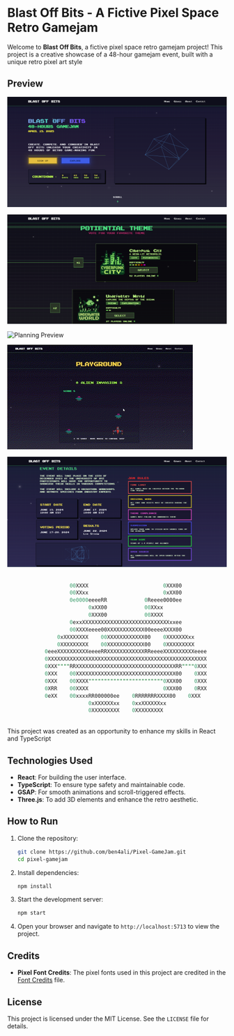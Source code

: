 # Blast Off Bits - A Fictive Pixel Space Retro Gamejam

Welcome to **Blast Off Bits**, a fictive pixel space retro gamejam project! This project is a creative showcase of a 48-hour gamejam event, built with a unique retro pixel art style

## Preview

![Hero Preview](previews/hero.png)

![Voting Preview](previews/vote.png)

![Planning Preview](previews/planning.gif)

![Invasion Preview](previews/invasion.gif)

![Event details Preview](previews/event-details.png)

```sql

                    00XXXX                        0XXX00        
                    00XXxx                        0xXX00        
                    0e0000eeeeRR            0Reeee0000ee        
                          0xXX00            00XXxx              
                          0XXX00            00XXXX              
                    0exxXXXXXXXXXXXXXXXXXXXXXXXXXXXXxxee        
                    00XXXXeeee00XXXXXXXXXXXX00eeeeXXXX00        
                0xXXXXXXXX    00XXXXXXXXXXXX00    0XXXXXXXxx    
                0XXXXXXXXX    00XXXXXXXXXXXX00    0XXXXXXXXX    
            0eeeXXXXXXXXXXeeeeRRXXXXXXXXXXXXRReeeeXXXXXXXXXXeeee
            0XXXXXXXXXXXXXXXXXXXXXXXXXXXXXXXXXXXXXXXXXXXXXXXXXXX
            0XXX""""RRXXXXXXXXXXXXXXXXXXXXXXXXXXXXXXXXRR""""0XXX
            0XXX    00XXXXXXXXXXXXXXXXXXXXXXXXXXXXXXXX00    0XXX
            0XXX    00XXXX""""""""""""""""""""""""0XXX00    0XXX
            0XRR    00XXXX                        0XXX00    0RXX
            0eXX    00xxxxRR000000ee    0RRRRRRRXXXX00    0XXX
                          0xXXXXXXxx    0xxXXXXXXxx                            
                          0XXXXXXXXX    0XXXXXXXXX              
 

```

This project was created as an opportunity to enhance my skills in React and TypeScript



## Technologies Used

- **React**: For building the user interface.
- **TypeScript**: To ensure type safety and maintainable code.
- **GSAP**: For smooth animations and scroll-triggered effects.
- **Three.js**: To add 3D elements and enhance the retro aesthetic.

## How to Run

1. Clone the repository:
   ```bash
   git clone https://github.com/ben4ali/Pixel-GameJam.git
   cd pixel-gamejam
   ```

2. Install dependencies:
    ```bash
    npm install
    ```

3. Start the development server:
    ```bash
    npm start
    ```

4. Open your browser and navigate to `http://localhost:5713` to view the project.


## Credits

- **Pixel Font Credits**: The pixel fonts used in this project are credited in the [Font Credits](public/fonts/font-credits.md) file.


## License

This project is licensed under the MIT License. See the `LICENSE` file for details.